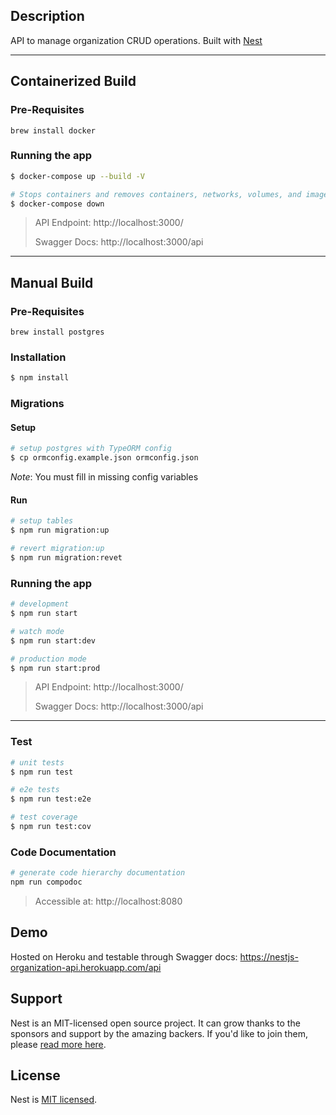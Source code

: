 ## Description
API to manage organization CRUD operations.
Built with [Nest](https://github.com/nestjs/nest)

---
## Containerized Build
### Pre-Requisites
```
brew install docker
```

### Running the app
```bash
$ docker-compose up --build -V

# Stops containers and removes containers, networks, volumes, and images created by up
$ docker-compose down
```
>API Endpoint: http://localhost:3000/
>
>Swagger Docs: http://localhost:3000/api

---
## Manual Build
### Pre-Requisites
```
brew install postgres
```

### Installation

```bash
$ npm install
```

### Migrations

#### Setup
```bash
# setup postgres with TypeORM config
$ cp ormconfig.example.json ormconfig.json
```
_Note_: You must fill in missing config variables

#### Run
```bash
# setup tables
$ npm run migration:up

# revert migration:up
$ npm run migration:revet
```

### Running the app

```bash
# development
$ npm run start

# watch mode
$ npm run start:dev

# production mode
$ npm run start:prod
```
>API Endpoint: http://localhost:3000/
>
>Swagger Docs: http://localhost:3000/api
---
### Test

```bash
# unit tests
$ npm run test

# e2e tests
$ npm run test:e2e

# test coverage
$ npm run test:cov
```

### Code Documentation
```bash
# generate code hierarchy documentation
npm run compodoc
```
> Accessible at: http://localhost:8080

## Demo
Hosted on Heroku and testable through Swagger docs:
https://nestjs-organization-api.herokuapp.com/api

## Support

Nest is an MIT-licensed open source project. It can grow thanks to the sponsors and support by the amazing backers. If you'd like to join them, please [read more here](https://docs.nestjs.com/support).

## License

Nest is [MIT licensed](LICENSE).
